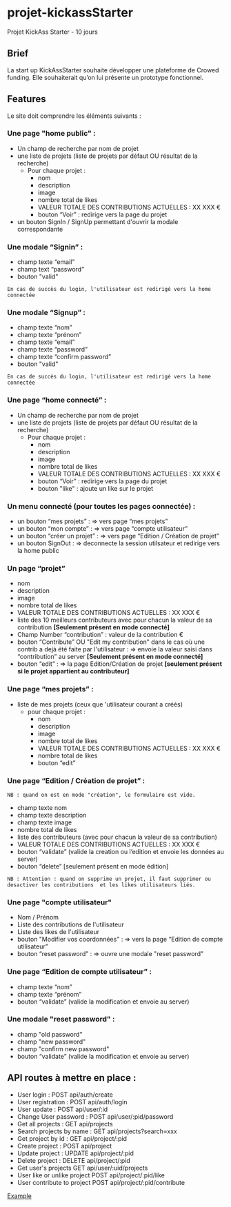 # projet-kickassStarter
Projet KickAss Starter - 10 jours

## Brief

La start up KickAssStarter souhaite développer une plateforme de Crowed funding. Elle souhaiterait qu’on lui présente un prototype fonctionnel.

## Features

Le site doit comprendre les éléments suivants :

### Une page "home public" :

* Un champ de recherche par nom de projet
* une liste de projets (liste de projets par défaut OU résultat de la recherche) 
  * Pour chaque projet :
    * nom
    * description
    * image
    * nombre total de likes
    * VALEUR TOTALE DES CONTRIBUTIONS ACTUELLES : XX XXX €
    * bouton “Voir” : redirige vers la page du projet
* un bouton SignIn / SignUp permettant d'ouvrir la modale correspondante

### Une modale “Signin” :

* champ texte “email”
* champ text “password”
* bouton "valid"
```
En cas de succès du login, l'utilisateur est redirigé vers la home connectée
```

### Une modale “Signup” :

* champ texte “nom”
* champ texte “prénom”
* champ texte “email”
* champ texte “password”
* champ texte “confirm password”
* bouton "valid"
```
En cas de succès du login, l'utilisateur est redirigé vers la home connectée
```

### Une page “home connecté” :
* Un champ de recherche par nom de projet
* une liste de projets (liste de projets par défaut OU résultat de la recherche) 
  * Pour chaque projet :
    * nom
    * description
    * image
    * nombre total de likes
    * VALEUR TOTALE DES CONTRIBUTIONS ACTUELLES : XX XXX €
    * bouton “Voir” : redirige vers la page du projet
    * bouton "like" : ajoute un like sur le projet
    
### Un menu connecté (pour toutes les pages connectée) :
* un bouton “mes projets” : => vers page “mes projets”
* un bouton “mon compte” : => vers page “compte utilisateur”
* un bouton “créer un projet” : => vers page “Edition / Création de projet”
* un bouton SignOut : => deconnecte la session utilsateur et redirige vers la home public

### Un page “projet”
* nom
* description
* image
* nombre total de likes
* VALEUR TOTALE DES CONTRIBUTIONS ACTUELLES : XX XXX €
* liste des 10 meilleurs contributeurs avec pour chacun la valeur de sa contribution **[Seulement présent en mode connecté]**
* Champ Number “contribution” : valeur de la contribution €
* bouton “Contribute” OU "Edit my contribution" dans le cas où une contrib a dejà été faite par l'utilisateur : => envoie la valeur saisi dans “contribution” au server **[Seulement présent en mode connecté]**
* bouton “edit” : => la page Edition/Création de projet **[seulement présent si le projet appartient au contributeur]**

### Une page “mes projets” :
* liste de mes projets (ceux que 'utilisateur courant a créés)
  * pour chaque projet :
    * nom
    * description
    * image
    * nombre total de likes
    * VALEUR TOTALE DES CONTRIBUTIONS ACTUELLES : XX XXX €
    * nombre total de likes
    * bouton “edit”

### Une page “Edition / Création de projet” :

```
NB : quand on est en mode "création", le formulaire est vide.
``` 

* champ texte nom
* champ texte description
* champ texte image
* nombre total de likes
* liste des contributeurs (avec pour chacun la valeur de sa contribution)
* VALEUR TOTALE DES CONTRIBUTIONS ACTUELLES : XX XXX €
* bouton “validate” (valide la creation ou l’edition et envoie les données au server)
* bouton “delete” [seulement présent en mode édition]

```
NB : Attention : quand on supprime un projet, il faut supprimer ou desactiver les contributions  et les likes utilisateurs liés.
``` 

### Une page "compte utilisateur"

* Nom / Prénom
* Liste des contributions de l'utilisateur
* Liste des likes de l'utilisateur
* bouton "Modifier vos coordonnées" : => vers la page “Edition de compte utilisateur”
* bouton “reset password” : => ouvre une modale "reset password"

### Une page “Edition de compte utilisateur” :
* champ texte “nom”
* champ texte “prénom”
* bouton “validate” (valide la modification et envoie au server)

### Une modale "reset password" :
* champ "old password"
* champ "new password"
* champ "confirm new password"
* bouton “validate” (valide la modification et envoie au server)

## API routes à mettre en place :

* User login : POST api/auth/create
* User registration : POST api/auth/login
* User update : POST api/user/:id
* Change User password : POST api/user/:pid/password
* Get all projects : GET api/projects
* Search projects by name : GET api/projects?search=xxx
* Get project by id : GET api/project/:pid
* Create project : POST api/project
* Update project : UPDATE api/project/:pid 
* Delete project : DELETE api/project/:pid
* Get user's projects GET api/user/:uid/projects
* User like or unlike project POST api/project/:pid/like
* User contribute to project POST api/project/:pid/contribute


[Example](http://blog.slatepeak.com/refactoring-a-basic-authenticated-api-with-node-express-and-mongo/)



